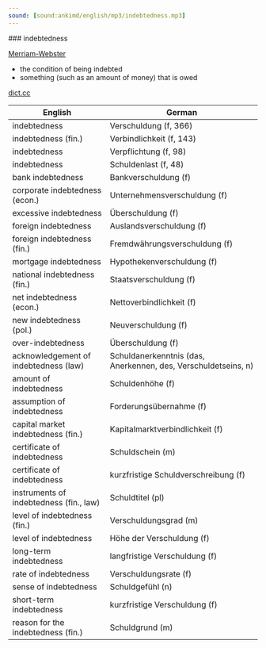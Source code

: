 ```yaml
---
sound: [sound:ankimd/english/mp3/indebtedness.mp3]
---
```


\### indebtedness

[Merriam-Webster](https://www.merriam-webster.com/dictionary/indebtedness)

- the condition of being indebted
- something (such as an amount of money) that is owed

[dict.cc](https://www.dict.cc/indebtedness)

| English        | German       |
| -------------- | ------------ |
| indebtedness | Verschuldung (f, 366) |
| indebtedness (fin.) | Verbindlichkeit (f, 143) |
| indebtedness | Verpflichtung (f, 98) |
| indebtedness | Schuldenlast (f, 48) |
| bank indebtedness | Bankverschuldung (f) |
| corporate indebtedness (econ.) | Unternehmensverschuldung (f) |
| excessive indebtedness | Überschuldung (f) |
| foreign indebtedness | Auslandsverschuldung (f) |
| foreign indebtedness (fin.) | Fremdwährungsverschuldung (f) |
| mortgage indebtedness | Hypothekenverschuldung (f) |
| national indebtedness (fin.) | Staatsverschuldung (f) |
| net indebtedness (econ.) | Nettoverbindlichkeit (f) |
| new indebtedness (pol.) | Neuverschuldung (f) |
| over-indebtedness | Überschuldung (f) |
| acknowledgement of indebtedness (law) | Schuldanerkenntnis (das, Anerkennen, des, Verschuldetseins, n) |
| amount of indebtedness | Schuldenhöhe (f) |
| assumption of indebtedness | Forderungsübernahme (f) |
| capital market indebtedness (fin.) | Kapitalmarktverbindlichkeit (f) |
| certificate of indebtedness | Schuldschein (m) |
| certificate of indebtedness | kurzfristige Schuldverschreibung (f) |
| instruments of indebtedness (fin., law) | Schuldtitel (pl) |
| level of indebtedness (fin.) | Verschuldungsgrad (m) |
| level of indebtedness | Höhe der Verschuldung (f) |
| long-term indebtedness | langfristige Verschuldung (f) |
| rate of indebtedness | Verschuldungsrate (f) |
| sense of indebtedness | Schuldgefühl (n) |
| short-term indebtedness | kurzfristige Verschuldung (f) |
| reason for the indebtedness (fin.) | Schuldgrund (m) |
